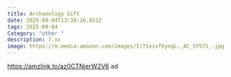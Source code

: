 ```yaml
---
title: Archaeology Gift
date: 2025-09-04T13:39:26.851Z
tags: 2025-09-04
Category: "other "
description: 7.xx
image: https://m.media-amazon.com/images/I/71eivf6ynqL._AC_SY575_.jpg
---
```

https://amzlink.to/az0CTNierW2V6 ad